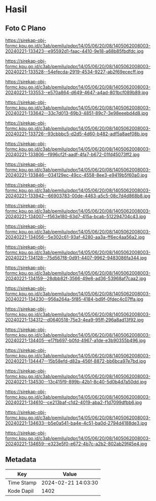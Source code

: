 # Hasil

## Foto C Plano

https://sirekap-obj-formc.kpu.go.id/c3ab/pemilu/pdpr/14/05/06/20/08/1405062008003-20240221-133423--e95592d1-faac-4410-9e18-a68b85fbdfdc.jpg

https://sirekap-obj-formc.kpu.go.id/c3ab/pemilu/pdpr/14/05/06/20/08/1405062008003-20240221-133528--54efecda-2919-4534-9227-ab2f69ececff.jpg

https://sirekap-obj-formc.kpu.go.id/c3ab/pemilu/pdpr/14/05/06/20/08/1405062008003-20240221-133553--e570a864-d649-4647-a4ad-801bcf089b89.jpg

https://sirekap-obj-formc.kpu.go.id/c3ab/pemilu/pdpr/14/05/06/20/08/1405062008003-20240221-133642--33c7d013-69b3-4851-89c7-3e98eeebd4d8.jpg

https://sirekap-obj-formc.kpu.go.id/c3ab/pemilu/pdpr/14/05/06/20/08/1405062008003-20240221-133726--93cbbbc5-d2d5-4d60-b482-adf5a8aef08b.jpg

https://sirekap-obj-formc.kpu.go.id/c3ab/pemilu/pdpr/14/05/06/20/08/1405062008003-20240221-133806--f996cf2f-aadf-4fa7-b672-01fd45073ff2.jpg

https://sirekap-obj-formc.kpu.go.id/c3ab/pemilu/pdpr/14/05/06/20/08/1405062008003-20240221-133846--034129ec-49cc-4558-8ee3-e9419b5f60a0.jpg

https://sirekap-obj-formc.kpu.go.id/c3ab/pemilu/pdpr/14/05/06/20/08/1405062008003-20240221-133942--66903783-00de-4463-a5c5-08c7d4d868b8.jpg

https://sirekap-obj-formc.kpu.go.id/c3ab/pemilu/pdpr/14/05/06/20/08/1405062008003-20240221-134007--f563e180-63d7-415a-bcab-512294704c43.jpg

https://sirekap-obj-formc.kpu.go.id/c3ab/pemilu/pdpr/14/05/06/20/08/1405062008003-20240221-134056--5e302c61-93af-4280-aa3a-ff6ec4aa56a2.jpg

https://sirekap-obj-formc.kpu.go.id/c3ab/pemilu/pdpr/14/05/06/20/08/1405062008003-20240221-134128--75d567f8-0d91-4407-9962-9483086fa344.jpg

https://sirekap-obj-formc.kpu.go.id/c3ab/pemilu/pdpr/14/05/06/20/08/1405062008003-20240221-134159--28dbb82f-3566-49e8-ad36-53968af7caa2.jpg

https://sirekap-obj-formc.kpu.go.id/c3ab/pemilu/pdpr/14/05/06/20/08/1405062008003-20240221-134230--956a264a-5f85-4184-bd9f-0fdec4c07ffa.jpg

https://sirekap-obj-formc.kpu.go.id/c3ab/pemilu/pdpr/14/05/06/20/08/1405062008003-20240221-134312--d0640518-75e3-4ea9-95ff-296a8ad13f92.jpg

https://sirekap-obj-formc.kpu.go.id/c3ab/pemilu/pdpr/14/05/06/20/08/1405062008003-20240221-134405--e17fb697-b0fd-4967-a1de-e3b90355b496.jpg

https://sirekap-obj-formc.kpu.go.id/c3ab/pemilu/pdpr/14/05/06/20/08/1405062008003-20240221-134447--15b58efd-d82a-456f-8872-bb6bca97e7bd.jpg

https://sirekap-obj-formc.kpu.go.id/c3ab/pemilu/pdpr/14/05/06/20/08/1405062008003-20240221-134530--13c415f9-899b-42b1-8c40-5d0b4d7a50dd.jpg

https://sirekap-obj-formc.kpu.go.id/c3ab/pemilu/pdpr/14/05/06/20/08/1405062008003-20240221-134610--ce213baf-c1d2-4019-aba2-f1d7099dfbb6.jpg

https://sirekap-obj-formc.kpu.go.id/c3ab/pemilu/pdpr/14/05/06/20/08/1405062008003-20240221-134633--b5e0a541-ba4e-4c51-ba0d-2794d4188de3.jpg

https://sirekap-obj-formc.kpu.go.id/c3ab/pemilu/pdpr/14/05/06/20/08/1405062008003-20240221-134659--e323e5f0-e672-4b7c-a2b2-802ab29f45e4.jpg


## Metadata

| Key        | Value               |
| ---------- | ------------------- |
| Time Stamp | 2024-02-21 14:03:30 |
| Kode Dapil | 1402                |



